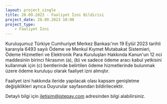 ```yaml
---
layout: project_single
title: 28.09.2023 - Faaliyet İzni Bildirisi
project_date: 28.09.2023 10:00
project_type:
    - Faaliyet İzni
---
```


Kuruluşumuz Türkiye Cumhuriyet Merkez Bankası'nın 19 Eylül 2023 tarihli kararıyla 6493 sayılı Ödeme ve Menkul Kıymet Mutabakat Sistemieri, Ödeme Hizmetleri ve Elektronik Para Kuruluşları Hakkında Kanun'un 12 nci maddesinin birinci fıkrasının (a), (b) ve sadece ödeme aracı kabul yetkisini kullanmak için (c) bentlerinde belirtilen ödeme hizmetlerinde bulunmak üzere ödeme kuruluşu olarak faaliyet izni almıştır.

Faaliyet izni hakkında ileride yapılacak olası kapsam genişletme değişiklikleri ayrıca Duyurular sayfasından bildirilecektir.

Detaylı bilgi için iletisim@istepay.com adresinden bilgi alabilirsiniz.
